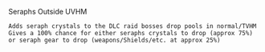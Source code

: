 Seraphs Outside UVHM

	Adds seraph crystals to the DLC raid bosses drop pools in normal/TVHM
	Gives a 100% chance for either seraphs crystals to drop (approx 75%) or seraph gear to drop (weapons/Shields/etc. at approx 25%)